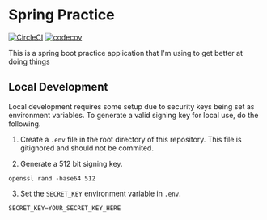 # Spring Practice

[![CircleCI](https://circleci.com/gh/teddycrane/spring-practice/tree/main.svg?style=svg)](https://circleci.com/gh/teddycrane/spring-practice/tree/main)
[![codecov](https://codecov.io/gh/teddycrane/spring-practice/branch/main/graph/badge.svg?token=XITOHMWVDH)](https://codecov.io/gh/teddycrane/spring-practice)

This is a spring boot practice application that I'm using to get better at doing things

## Local Development

Local development requires some setup due to security keys being set as environment variables. To generate a valid signing key for local use, do the following.

1. Create a `.env` file in the root directory of this repository. This file is gitignored and should not be commited.

2. Generate a 512 bit signing key.

```
openssl rand -base64 512
```

3. Set the `SECRET_KEY` environment variable in `.env`.

```
SECRET_KEY=YOUR_SECRET_KEY_HERE
```
